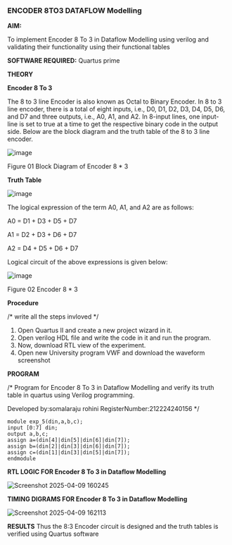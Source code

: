 ### ENCODER 8TO3 DATAFLOW Modelling

**AIM:**

To implement  Encoder 8 To 3 in Dataflow Modelling using verilog and validating their functionality using their functional tables

**SOFTWARE REQUIRED:** Quartus prime

**THEORY**

**Encoder 8 To 3**

The 8 to 3 line Encoder is also known as Octal to Binary Encoder. In 8 to 3 line encoder, there is a total of eight inputs, i.e., D0, D1, D2, D3, D4, D5, D6, and D7 and three outputs, i.e., A0, A1, and A2. In 8-input lines, one input-line is set to true at a time to get the respective binary code in the output side. Below are the block diagram and the truth table of the 8 to 3 line encoder.

![image](https://github.com/naavaneetha/ENCODER8TO3DATAFLOW/assets/154305477/0bc242c1-eb9e-4c47-afe5-30428470efc3)

Figure 01  Block Diagram of Encoder 8 * 3

**Truth Table**

![image](https://github.com/naavaneetha/ENCODER8TO3DATAFLOW/assets/154305477/35496b14-ae6e-4cd1-9abd-d6736b576575)

The logical expression of the term A0, A1, and A2 are as follows:

A0 = D1 + D3 + D5 + D7

A1 = D2 + D3 + D6 + D7

A2 = D4 + D5 + D6 + D7

Logical circuit of the above expressions is given below:

![image](https://github.com/naavaneetha/ENCODER8TO3DATAFLOW/assets/154305477/95acaee6-c873-4c75-89eb-ef09fb158053)

Figure 02  Encoder 8 * 3

**Procedure**

/* write all the steps invloved */
1. Open Quartus II and create a new project wizard in it.
2. Open verilog HDL file and write the code in it and run the program.
3. Now, download RTL view of the experiment.
4. Open new University program VWF and download the waveform screenshot

**PROGRAM**

/* Program for Encoder 8 To 3 in Dataflow Modelling and verify its truth table in quartus using Verilog programming. 

Developed by:somalaraju rohini RegisterNumber:212224240156
*/
```
module exp_5(din,a,b,c);
input [0:7] din;
output a,b,c;
assign a=(din[4]|din[5]|din[6]|din[7]);
assign b=(din[2]|din[3]|din[6]|din[7]);
assign c=(din[1]|din[3]|din[5]|din[7]);
endmodule
```
**RTL LOGIC FOR Encoder 8 To 3 in Dataflow Modelling**



![Screenshot 2025-04-09 160245](https://github.com/user-attachments/assets/14f3f343-8b7e-4950-b02d-a692c1f6f27c)








**TIMING DIGRAMS FOR Encoder 8 To 3 in Dataflow Modelling**








![Screenshot 2025-04-09 162113](https://github.com/user-attachments/assets/da9aa73f-cebb-4f2f-b110-2820be12ce91)








**RESULTS**
Thus the 8:3 Encoder circuit is designed and the truth tables is verified using
Quartus software



